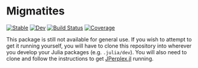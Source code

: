 # Migmatites

[![Stable](https://img.shields.io/badge/docs-stable-blue.svg)](https://sc-dyer.github.io/Migmatites.jl/stable/)
[![Dev](https://img.shields.io/badge/docs-dev-blue.svg)](https://sc-dyer.github.io/Migmatites.jl/dev/)
[![Build Status](https://github.com/sc-dyer/Migmatites.jl/actions/workflows/CI.yml/badge.svg?branch=main)](https://github.com/sc-dyer/Migmatites.jl/actions/workflows/CI.yml?query=branch%3Amain)
[![Coverage](https://codecov.io/gh/sc-dyer/Migmatites.jl/branch/main/graph/badge.svg)](https://codecov.io/gh/sc-dyer/Migmatites.jl)


This package is still not available for general use. If you wish to attempt to get it running yourself, you will have to clone this repository into wherever you develop your Julia packages (e.g. ``.julia/dev``). You will also need to clone and follow the instructions to get [JPerplex.jl](https://github.com/sc-dyer/JPerpleX.jl) running.